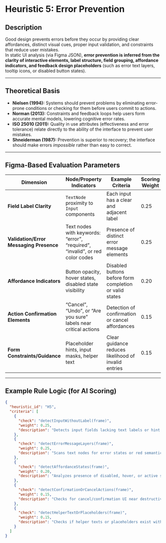 # Heuristic 5: Error Prevention

## Description
Good design prevents errors before they occur by providing clear affordances, distinct visual cues, proper input validation, and constraints that reduce user mistakes.  
In static UI analysis (via Figma JSON), **error prevention is inferred from the clarity of interactive elements, label structure, field grouping, affordance indicators, and feedback design placeholders** (such as error text layers, tooltip icons, or disabled button states).

---

## Theoretical Basis
- **Nielsen (1994):** Systems should prevent problems by eliminating error-prone conditions or checking for them before users commit to actions.  
- **Norman (2013):** Constraints and feedback loops help users form accurate mental models, lowering cognitive error rates.  
- **ISO 25010 (2011):** Quality in use attributes (effectiveness and error tolerance) relate directly to the ability of the interface to prevent user mistakes.  
- **Shneiderman (1987):** Prevention is superior to recovery; the interface should make errors *impossible* rather than easy to correct.

---

## Figma-Based Evaluation Parameters

| Dimension | Node/Property Indicators | Example Criteria | Scoring Weight |
|------------|--------------------------|------------------|----------------|
| **Field Label Clarity** | `TextNode` proximity to `Input` components | Each input has a clear and adjacent label | 0.25 |
| **Validation/Error Messaging Presence** | Text nodes with keywords: “error”, “required”, “invalid”, or red color codes | Presence of distinct error message elements | 0.25 |
| **Affordance Indicators** | Button opacity, hover states, disabled state visibility | Disabled buttons before form completion or valid states | 0.20 |
| **Action Confirmation Elements** | “Cancel”, “Undo”, or “Are you sure” labels near critical actions | Detection of confirmation or cancel affordances | 0.15 |
| **Form Constraints/Guidance** | Placeholder hints, input masks, helper text | Clear guidance reduces likelihood of invalid entries | 0.15 |

---

## Example Rule Logic (for AI Scoring)
```json
{
  "heuristic_id": "H5",
  "criteria": [
    {
      "check": "detectInputWithoutLabel(frame)",
      "weight": 0.25,
      "description": "Detects input fields lacking text labels or hint text within proximity threshold."
    },
    {
      "check": "detectErrorMessageLayers(frame)",
      "weight": 0.25,
      "description": "Scans text nodes for error states or red semantic color tokens."
    },
    {
      "check": "detectAffordanceStates(frame)",
      "weight": 0.20,
      "description": "Analyzes presence of disabled, hover, or active state variants for interactive components."
    },
    {
      "check": "detectConfirmationOrCancelActions(frame)",
      "weight": 0.15,
      "description": "Checks for cancel/confirmation UI near destructive actions."
    },
    {
      "check": "detectHelperTextOrPlaceholders(frame)",
      "weight": 0.15,
      "description": "Checks if helper texts or placeholders exist within form groups."
    }
  ]
}
